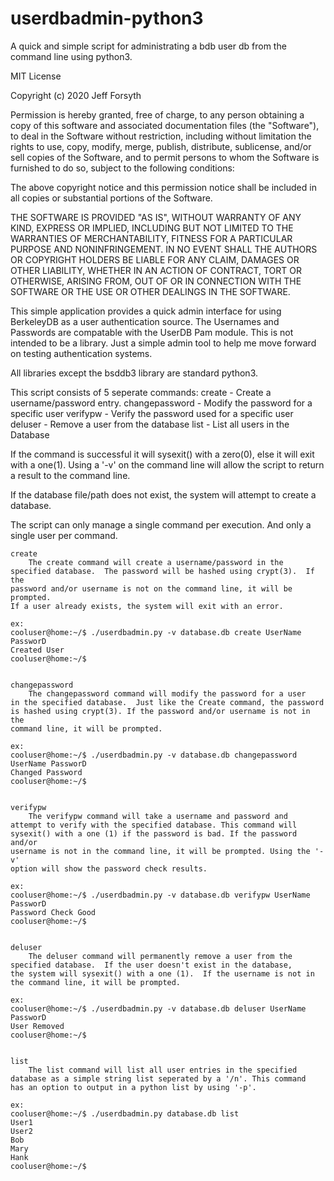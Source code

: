 # userdbadmin-python3
A quick and simple script for administrating a bdb user db from the command line using python3.

MIT License

Copyright (c) 2020 Jeff Forsyth

Permission is hereby granted, free of charge, to any person obtaining a copy
of this software and associated documentation files (the "Software"), to deal
in the Software without restriction, including without limitation the rights
to use, copy, modify, merge, publish, distribute, sublicense, and/or sell
copies of the Software, and to permit persons to whom the Software is
furnished to do so, subject to the following conditions:

The above copyright notice and this permission notice shall be included in all
copies or substantial portions of the Software.

THE SOFTWARE IS PROVIDED "AS IS", WITHOUT WARRANTY OF ANY KIND, EXPRESS OR
IMPLIED, INCLUDING BUT NOT LIMITED TO THE WARRANTIES OF MERCHANTABILITY,
FITNESS FOR A PARTICULAR PURPOSE AND NONINFRINGEMENT. IN NO EVENT SHALL THE
AUTHORS OR COPYRIGHT HOLDERS BE LIABLE FOR ANY CLAIM, DAMAGES OR OTHER
LIABILITY, WHETHER IN AN ACTION OF CONTRACT, TORT OR OTHERWISE, ARISING FROM,
OUT OF OR IN CONNECTION WITH THE SOFTWARE OR THE USE OR OTHER DEALINGS IN THE
SOFTWARE.



 This simple application provides a quick admin interface for using 
 BerkeleyDB as a user authentication source.  The Usernames and Passwords 
 are compatable with the UserDB Pam module.
 This is not intended to be a library.  Just a simple admin tool to help me
 move forward on testing authentication systems. 
 
 All libraries except the bsddb3 library are standard python3.

 This script consists of 5 seperate commands:
	create - Create a username/password entry.
	changepassword - Modify the password for a specific user
	verifypw - Verify the password used for a specific user
	deluser - Remove a user from the database
	list - List all users in the Database

 If the command is successful it will sysexit() with a zero(0), else it will 
 exit with a one(1).  Using a '-v' on the command line will allow the script to
 return a result to the command line.

 If the database file/path does not exist, the system will attempt to create
 a database.

 The script can only manage a single command per execution. And only a single
 user per command.



	create
		The create command will create a username/password in the 
	specified database.  The password will be hashed using crypt(3).  If the
	password and/or username is not on the command line, it will be prompted.
	If a user already exists, the system will exit with an error.

	ex:
	cooluser@home:~/$ ./userdbadmin.py -v database.db create UserName PassworD
	Created User
	cooluser@home:~/$

	
	changepassword
		The changepassword command will modify the password for a user
	in the specified database.  Just like the Create command, the password
	is hashed using crypt(3). If the password and/or username is not in the
	command line, it will be prompted.

	ex:
	cooluser@home:~/$ ./userdbadmin.py -v database.db changepassword UserName PassworD
	Changed Password
	cooluser@home:~/$


	verifypw
		The verifypw command will take a username and password and 
	attempt to verify with the specified database. This command will
	sysexit() with a one (1) if the password is bad. If the password and/or 
	username is not in the command line, it will be prompted. Using the '-v'
	option will show the password check results.

	ex:
	cooluser@home:~/$ ./userdbadmin.py -v database.db verifypw UserName PassworD
	Password Check Good
	cooluser@home:~/$

	
	deluser
		The deluser command will permanently remove a user from the 
	specified database.  If the user doesn't exist in the database,
	the system will sysexit() with a one (1).  If the username is not in 
	the command line, it will be prompted.

	ex:
	cooluser@home:~/$ ./userdbadmin.py -v database.db deluser UserName PassworD
	User Removed
	cooluser@home:~/$


	list
		The list command will list all user entries in the specified
	database as a simple string list seperated by a '/n'. This command
	has an option to output in a python list by using '-p'.
	
	ex:
	cooluser@home:~/$ ./userdbadmin.py database.db list
	User1
	User2
	Bob
	Mary
	Hank
	cooluser@home:~/$
